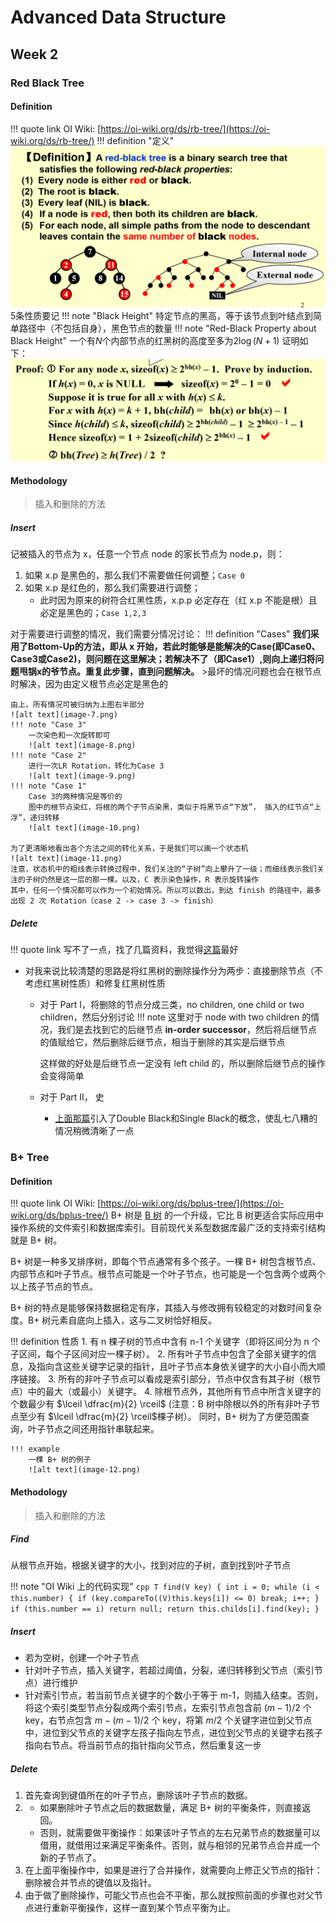 # Advanced Data Structure
## Week 2

### Red Black Tree
#### Definition
!!! quote link
    OI Wiki: [https://oi-wiki.org/ds/rb-tree/](https://oi-wiki.org/ds/rb-tree/)
!!! definition "定义"
    ![alt text](image-5.png)
    5条性质要记
    !!! note "Black Height"
        特定节点的黑高，等于该节点到叶结点到简单路径中（不包括自身），黑色节点的数量
    !!! note "Red-Black Property about Black Height"
        一个有$N$个内部节点的红黑树的高度至多为$2\log(N+1)$
        证明如下：
        ![alt text](image-6.png)
#### Methodology
> 插入和删除的方法
##### Insert
记被插入的节点为 x，任意一个节点 node 的家长节点为 node.p，则：

1. 如果 x.p 是黑色的，那么我们不需要做任何调整；`Case 0`
2. 如果 x.p 是红色的，那么我们需要进行调整；
    - 此时因为原来的树符合红黑性质，x.p.p 必定存在（红 x.p 不能是根）且必定是黑色的；`Case 1,2,3`

对于需要进行调整的情况，我们需要分情况讨论：
!!! definition "Cases"
    **我们采用了Bottom-Up的方法，即从 x 开始，若此时能够是能解决的Case(即Case0、Case3或Case2)，则问题在这里解决；若解决不了（即Case1）,则向上递归将问题甩锅x的爷节点。重复此步骤，直到问题解决。**
    >最坏的情况问题也会在根节点时解决，因为由定义根节点必定是黑色的

    由上，所有情况可被归纳为上图右半部分
    ![alt text](image-7.png)
    !!! note "Case 3"
        一次染色和一次旋转即可
        ![alt text](image-8.png)
    !!! note "Case 2"
        进行一次LR Rotation，转化为Case 3
        ![alt text](image-9.png)
    !!! note "Case 1"
        Case 3的两种情况是等价的
        图中的根节点染红，将根的两个子节点染黑，类似于将黑节点“下放”， 插入的红节点“上浮”，递归转移
        ![alt text](image-10.png)
        
    为了更清晰地看出各个方法之间的转化关系，于是我们可以画一个状态机
    ![alt text](image-11.png)
    注意，状态机中的粗线表示转换过程中，我们关注的“子树”向上攀升了一级；而细线表示我们关注的子树仍然是这一层的那一棵。以及，C 表示染色操作，R 表示旋转操作
    其中，任何一个情况都可以作为一个初始情况。所以可以数出，到达 finish 的路径中，最多出现 2 次 Rotation（case 2 -> case 3 -> finish）
##### Delete
!!! quote link
    写不了一点，找了几篇资料，我觉得[这篇](https://www.geeksforgeeks.org/deletion-in-red-black-tree/)最好
- 对我来说比较清楚的思路是将红黑树的删除操作分为两步：直接删除节点（不考虑红黑树性质）和修复红黑树性质
    - 对于 Part I，将删除的节点分成三类，no children, one child or two children，然后分别讨论
    !!! note
        这里对于 node with two children 的情况，我们是去找到它的后继节点 **in-order successor**，然后将后继节点的值赋给它，然后删除后继节点，相当于删除的其实是后继节点
        
        这样做的好处是后继节点一定没有 left child 的，所以删除后继节点的操作会变得简单
    - 对于 Part II， 史
        - [上面那篇](https://www.geeksforgeeks.org/deletion-in-red-black-tree/)引入了Double Black和Single Black的概念，使乱七八糟的情况稍微清晰了一点

### B+ Tree

#### Definition
!!! quote link
    OI Wiki: [https://oi-wiki.org/ds/bplus-tree/](https://oi-wiki.org/ds/bplus-tree/)
B+ 树是 [B 树](https://oi-wiki.org/ds/b-tree/) 的一个升级，它比 B 树更适合实际应用中操作系统的文件索引和数据库索引。目前现代关系型数据库最广泛的支持索引结构就是 B+ 树。

B+ 树是一种多叉排序树，即每个节点通常有多个孩子。一棵 B+ 树包含根节点、内部节点和叶子节点。根节点可能是一个叶子节点，也可能是一个包含两个或两个以上孩子节点的节点。

B+ 树的特点是能够保持数据稳定有序，其插入与修改拥有较稳定的对数时间复杂度。B+ 树元素自底向上插入，这与二叉树恰好相反。

!!! definition 性质
    1. 有 n 棵子树的节点中含有 n-1 个关键字（即将区间分为 n 个子区间，每个子区间对应一棵子树）。
    2. 所有叶子节点中包含了全部关键字的信息，及指向含这些关键字记录的指针，且叶子节点本身依关键字的大小自小而大顺序链接。
    3. 所有的非叶子节点可以看成是索引部分，节点中仅含有其子树（根节点）中的最大（或最小）关键字。
    4. 除根节点外，其他所有节点中所含关键字的个数最少有 $\lceil \dfrac{m}{2} \rceil$ (注意：B 树中除根以外的所有非叶子节点至少有 $\lceil \dfrac{m}{2} \rceil$棵子树）。
    同时，B+ 树为了方便范围查询，叶子节点之间还用指针串联起来。

    !!! example
        一棵 B+ 树的例子
        ![alt text](image-12.png)

#### Methodology
> 插入和删除的方法

##### Find
从根节点开始，根据关键字的大小，找到对应的子树，直到找到叶子节点

!!! note "OI Wiki 上的代码实现"
    ```cpp
    T find(V key) {
    int i = 0;
    while (i < this.number) {
        if (key.compareTo((V)this.keys[i]) <= 0) break;
        i++;
    }
    if (this.number == i) return null;
    return this.childs[i].find(key);
    }
    ```
##### Insert
- 若为空树，创建一个叶子节点
- 针对叶子节点，插入关键字，若超过阈值，分裂，递归转移到父节点（索引节点）进行维护
- 针对索引节点，若当前节点关键字的个数小于等于 m-1，则插入结束。否则，将这个索引类型节点分裂成两个索引节点，左索引节点包含前 $(m-1)/2$ 个 key，右节点包含 $m-(m-1)/2$ 个 key，将第 $m/2$ 个关键字进位到父节点中，进位到父节点的关键字左孩子指向左节点，进位到父节点的关键字右孩子指向右节点。将当前节点的指针指向父节点，然后重复这一步

##### Delete
1. 首先查询到键值所在的叶子节点，删除该叶子节点的数据。
2. - 如果删除叶子节点之后的数据数量，满足 B+ 树的平衡条件，则直接返回。
   - 否则，就需要做平衡操作：如果该叶子节点的左右兄弟节点的数据量可以借用，就借用过来满足平衡条件。否则，就与相邻的兄弟节点合并成一个新的子节点了。
3. 在上面平衡操作中，如果是进行了合并操作，就需要向上修正父节点的指针：删除被合并节点的键值以及指针。
4. 由于做了删除操作，可能父节点也会不平衡，那么就按照前面的步骤也对父节点进行重新平衡操作，这样一直到某个节点平衡为止。

